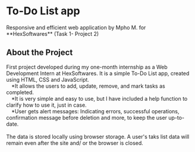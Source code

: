 <h1>To-Do List app</h1>
Responsive and efficient web application by Mpho M.  for **HexSoftwares** (Task 1- Project 2)
<h2>About the Project</h2>
First project developed during my one-month internship as a Web Development Intern at HexSoftwares. It is a simple To-Do List app, created using HTML, CSS and JavaScript.<br/>
&emsp;*It allows the users to add, update, remove, and mark tasks as completed. <br/>
&emsp;*It is very simple and easy to use, but I have included a help function to clarify how to use it, just in case.<br/>
&emsp;*User gets alert messages: Indicating errors, successful operations, confirmation message before deletion and more, to keep the user up-to-date. <br/>
<br/>
The data is stored locally using browser storage. A user's taks list data will remain even after the site and/ or the browser is closed.





